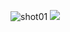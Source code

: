 ![shot01](https://github.com/Mancity1383/snake/assets/89355377/627f9108-d0bb-4cd8-b057-8a54b8493758)
![](https://github.com/silence1772/GreedySnake/raw/master/shot04.gif)
